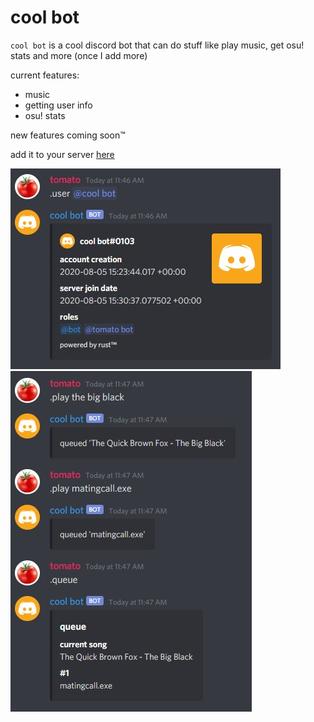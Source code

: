 # cool bot
`cool bot` is a cool discord bot that can do stuff like play music, get osu! stats and more (once I add more)

current features:

- music
- getting user info
- osu! stats

new features coming soon™

add it to your server [here](https://discord.com/api/oauth2/authorize?client_id=740590874597130291&permissions=473033824&scope=bot)

![user command](user.jpg)
![music commands](music.jpg)
